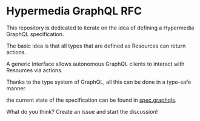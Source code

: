 # Hypermedia GraphQL RFC

This repository is dedicated to iterate on the idea of defining a Hypermedia GraphQL specification.

The basic idea is that all types that are defined as Resources can return actions.

A generic interface allows autonomous GraphQL clients to interact with Resources via actions.

Thanks to the type system of GraphQL, all this can be done in a type-safe manner.

the current state of the specification can be found in [spec.graphqls](spec.graphqls).

What do you think? Create an issue and start the discussion!
